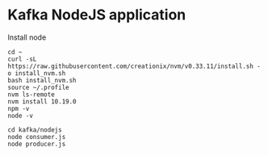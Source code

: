 # Kafka NodeJS application



Install node
```
cd ~
curl -sL https://raw.githubusercontent.com/creationix/nvm/v0.33.11/install.sh -o install_nvm.sh
bash install_nvm.sh
source ~/.profile
nvm ls-remote
nvm install 10.19.0
npm -v
node -v
```

```
cd kafka/nodejs
node consumer.js
node producer.js
```
